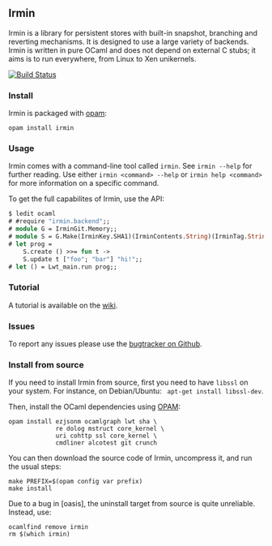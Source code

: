 ## Irmin

Irmin is a library for persistent stores with built-in snapshot,
branching and reverting mechanisms. It is designed to use a large
variety of backends. Irmin is written in pure OCaml and does not
depend on external C stubs; it aims is to run everywhere, from Linux
to Xen unikernels.

[![Build Status](https://travis-ci.org/mirage/irmin.png?branch=master)](https://travis-ci.org/mirage/irmin)

### Install

Irmin is packaged with [opam](https://opam.ocaml.org):

```
opam install irmin
```

### Usage

Irmin comes with a command-line tool called `irmin`. See `irmin
 --help` for further reading. Use either `irmin <command> --help` or
 `irmin help <command>` for more information on a specific command.

To get the full capabilites of Irmin, use the API:

```ocaml
$ ledit ocaml
# #require "irmin.backend";;
# module G = IrminGit.Memory;;
# module S = G.Make(IrminKey.SHA1)(IrminContents.String)(IrminTag.String);;
# let prog =
    S.create () >>= fun t ->
    S.update t ["foo"; "bar"] "hi!";;
# let () = Lwt_main.run prog;;
```

### Tutorial

A tutorial is available on the [wiki](https://github.com/mirage/irmin/wiki/Getting-Started).

### Issues

To report any issues please use the [bugtracker on Github](https://github.com/mirage/irmin/issues).

### Install from source

If you need to install Irmin from source, first you need to have
`libssl` on your system. For instance, on Debian/Ubuntu: ``` apt-get
install libssl-dev```.

Then, install the OCaml dependencies using [OPAM](http://opam.ocaml.org):
```
opam install ezjsonm ocamlgraph lwt sha \
             re dolog mstruct core_kernel \
             uri cohttp ssl core_kernel \
             cmdliner alcotest git crunch
```

You can then download the source code of Irmin, uncompress it, and run
the usual steps:

```
make PREFIX=$(opam config var prefix)
make install
```

Due to a bug in [oasis], the uninstall target from source is quite
unreliable. Instead, use:

```
ocamlfind remove irmin
rm $(which irmin)
```
